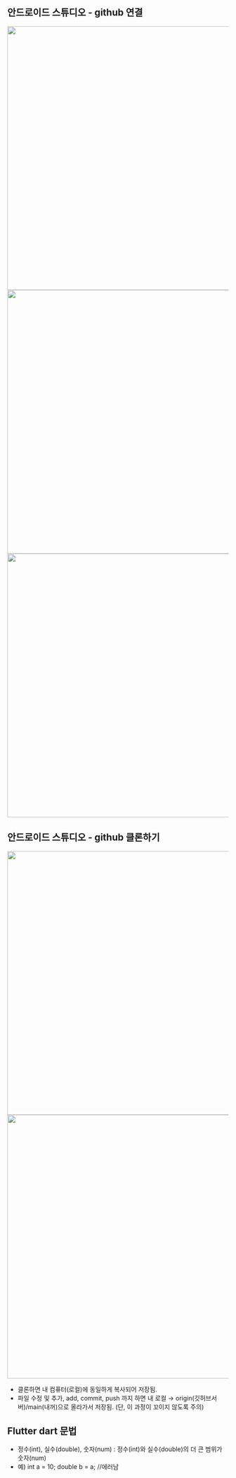 ## 안드로이드 스튜디오 - github 연결
<img src="https://github.com/dmm-asmong/TIL/assets/120648380/8fedc1ec-7d72-40fd-a1bc-c60e4b88b8c8" width='600px'>
<img src="https://github.com/dmm-asmong/TIL/assets/120648380/f67718c6-6a2f-4a97-ae87-80bca3a5d2ee" width='600px'>
<img src="https://github.com/dmm-asmong/TIL/assets/120648380/1bed6fa6-bfae-4958-b642-60f8ed5bd597" width='600px'>

## 안드로이드 스튜디오 - github 클론하기
<img src="https://github.com/dmm-asmong/TIL/assets/120648380/bce92a58-4cfc-4b9c-b51f-2d84e22853ae" width='600px'>
<img src="https://github.com/dmm-asmong/TIL/assets/120648380/6bd0aa83-9aa2-4cd4-b789-b6d0fa352989" width='600px'>

- 클론하면 내 컴퓨터(로컬)에 동일하게 복사되어 저장됨.
- 파일 수정 및 추가, add, commit, push 까지 하면 내 로컬 → origin(깃허브서버)/main(내꺼)으로 올라가서 저장됨.
  (단, 이 과정이 꼬이지 않도록 주의)

## Flutter dart 문법
- 정수(int), 실수(double), 숫자(num) : 정수(int)와 실수(double)의 더 큰 범위가 숫자(num)
- 예) int a = 10;
    double b = a; //에러남

  
